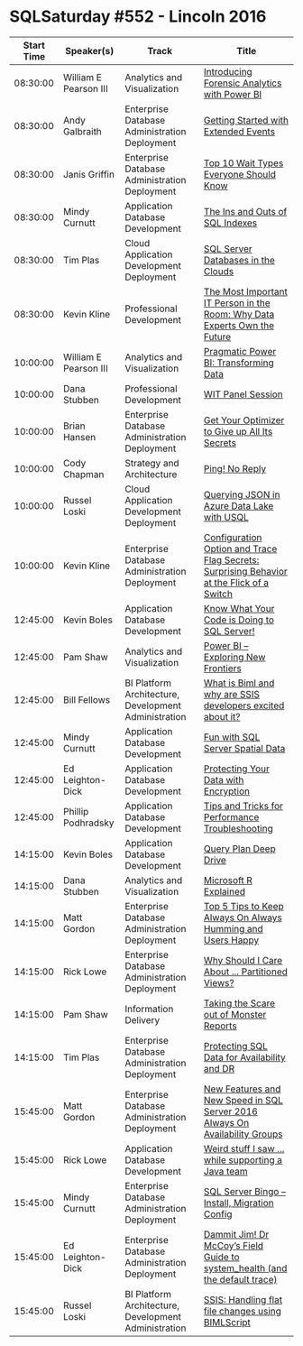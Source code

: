 # SQLSaturday #552 - Lincoln 2016
Start Time|Speaker(s)|Track|Title
---|---|---|---
08:30:00|William E Pearson III|Analytics and Visualization|[Introducing Forensic Analytics with Power BI](49721.md)
08:30:00|Andy Galbraith|Enterprise Database Administration  Deployment|[Getting Started with Extended Events](49979.md)
08:30:00|Janis Griffin|Enterprise Database Administration  Deployment|[Top 10 Wait Types Everyone Should Know](50104.md)
08:30:00|Mindy Curnutt|Application  Database Development|[The Ins and Outs of SQL Indexes](54297.md)
08:30:00|Tim Plas|Cloud Application Development  Deployment|[SQL Server Databases in the Clouds](54437.md)
08:30:00|Kevin Kline|Professional Development|[The Most Important IT Person in the Room: Why Data Experts Own the Future](54621.md)
10:00:00|William E Pearson III|Analytics and Visualization|[Pragmatic Power BI:  Transforming Data](50574.md)
10:00:00|Dana Stubben|Professional Development|[WIT Panel Session](53717.md)
10:00:00|Brian Hansen|Enterprise Database Administration  Deployment|[Get Your Optimizer to Give up All Its Secrets](53856.md)
10:00:00|Cody Chapman|Strategy and Architecture|[Ping! No Reply](54351.md)
10:00:00|Russel Loski|Cloud Application Development  Deployment|[Querying JSON in Azure Data Lake with USQL](54438.md)
10:00:00|Kevin Kline|Enterprise Database Administration  Deployment|[Configuration Option and Trace Flag Secrets: Surprising Behavior at the Flick of a Switch](54618.md)
12:45:00|Kevin Boles|Application  Database Development|[Know What Your Code is Doing to SQL Server!](50591.md)
12:45:00|Pam Shaw|Analytics and Visualization|[Power BI – Exploring New Frontiers](53969.md)
12:45:00|Bill Fellows|BI Platform Architecture, Development  Administration|[What is Biml and why are SSIS developers excited about it?](54059.md)
12:45:00|Mindy Curnutt|Application  Database Development|[Fun with SQL Server Spatial Data](54294.md)
12:45:00|Ed Leighton-Dick|Application  Database Development|[Protecting Your Data with Encryption](54384.md)
12:45:00|Phillip Podhradsky|Application  Database Development|[Tips and Tricks for Performance Troubleshooting](54401.md)
14:15:00|Kevin Boles|Application  Database Development|[Query Plan Deep Drive](50593.md)
14:15:00|Dana Stubben|Analytics and Visualization|[Microsoft R Explained](53709.md)
14:15:00|Matt Gordon|Enterprise Database Administration  Deployment|[Top 5 Tips to Keep Always On Always Humming and Users Happy](53830.md)
14:15:00|Rick Lowe|Enterprise Database Administration  Deployment|[Why Should I Care About ... Partitioned Views?](53906.md)
14:15:00|Pam Shaw|Information Delivery|[Taking the Scare out of Monster Reports](53971.md)
14:15:00|Tim Plas|Enterprise Database Administration  Deployment|[Protecting SQL Data for Availability and DR](54436.md)
15:45:00|Matt Gordon|Enterprise Database Administration  Deployment|[New Features and New Speed in SQL Server 2016 Always On Availability Groups](53829.md)
15:45:00|Rick Lowe|Application  Database Development|[Weird stuff I saw ... while supporting a Java team](53907.md)
15:45:00|Mindy Curnutt|Enterprise Database Administration  Deployment|[SQL Server Bingo – Install, Migration  Config](54296.md)
15:45:00|Ed Leighton-Dick|Enterprise Database Administration  Deployment|[Dammit Jim! Dr McCoy’s Field Guide to system_health (and the default trace)](54381.md)
15:45:00|Russel Loski|BI Platform Architecture, Development  Administration|[SSIS:  Handling flat file changes using BIMLScript](54432.md)
